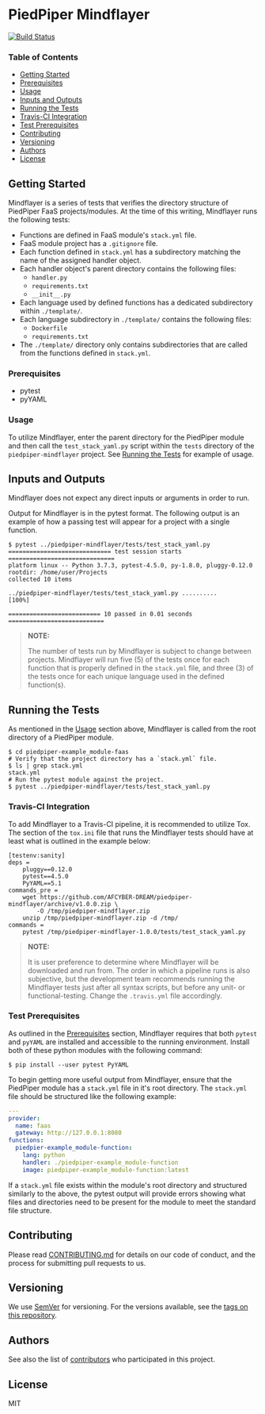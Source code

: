 # PiedPiper Mindflayer
[![Build Status](https://travis-ci.com/AFCYBER-DREAM/piedpiper-mindflayer.svg?branch=master)](https://travis-ci.com/AFCYBER-DREAM/piedpiper-mindflayer)

### Table of Contents

* [Getting Started](#getting-started)
* [Prerequisites](#prerequisites)
* [Usage](#usage)
* [Inputs and Outputs](#inputs-and-outputs)
* [Running the Tests](#running-the-tests)
* [Travis-CI Integration](#travis-ci-integration)
* [Test Prerequisites](#test-prerequisites)
* [Contributing](#contributing)
* [Versioning](#versioning)
* [Authors](#authors)
* [License](#license)

## Getting Started

Mindflayer is a series of tests that verifies the directory structure of
PiedPiper FaaS projects/modules.  At the time of this writing, Mindflayer runs
the following tests:

* Functions are defined in FaaS module's `stack.yml` file.
* FaaS module project has a `.gitignore` file.
* Each function defined in `stack.yml` has a subdirectory matching the name of
  the assigned handler object.
* Each handler object's parent directory contains the following files:
  * `handler.py`
  * `requirements.txt`
  * `__init__.py`
* Each language used by defined functions has a dedicated subdirectory within
  `./template/`.
* Each language subdirectory in `./template/` contains the following files:
  * `Dockerfile`
  * `requirements.txt`
* The `./template/` directory only contains subdirectories that are called from
  the functions defined in `stack.yml`.

### Prerequisites

* pytest
* pyYAML

### Usage

To utilize Mindflayer, enter the parent directory for the PiedPiper module and
then call the `test_stack_yaml.py` script within the `tests` directory of the
`piedpiper-mindflayer` project.  See [Running the Tests](#running-the-tests) for
example of usage.

## Inputs and Outputs

Mindflayer does not expect any direct inputs or arguments in order to run.

Output for Mindflayer is in the pytest format.  The following output is an
example of how a passing test will appear for a project with a single function.

```shell
$ pytest ../piedpiper-mindflayer/tests/test_stack_yaml.py
============================= test session starts ==============================
platform linux -- Python 3.7.3, pytest-4.5.0, py-1.8.0, pluggy-0.12.0
rootdir: /home/user/Projects
collected 10 items

../piedpiper-mindflayer/tests/test_stack_yaml.py ..........              [100%]

========================== 10 passed in 0.01 seconds ===========================
```

> **NOTE:**
>
> The number of tests run by Mindflayer is subject to change between projects.
> Mindflayer will run five (5) of the tests once for each function that is
> properly defined in the `stack.yml` file, and three (3) of the tests once for
> each unique language used in the defined function(s).

## Running the Tests

As mentioned in the [Usage](#usage) section above, Mindflayer is called from the
root directory of a PiedPiper module.

```shell
$ cd piedpiper-example_module-faas
# Verify that the project directory has a `stack.yml` file.
$ ls | grep stack.yml
stack.yml
# Run the pytest module against the project.
$ pytest ../piedpiper-mindflayer/tests/test_stack_yaml.py
```

### Travis-CI Integration

To add Mindflayer to a Travis-CI pipeline, it is recommended to utilize Tox.
The section of the `tox.ini` file that runs the Mindflayer tests should have at
least what is outlined in the example below:

```data
[testenv:sanity]
deps =
    pluggy==0.12.0
    pytest==4.5.0
    PyYAML==5.1
commands_pre =
    wget https://github.com/AFCYBER-DREAM/piedpiper-mindflayer/archive/v1.0.0.zip \
        -O /tmp/piedpiper-mindflayer.zip
    unzip /tmp/piedpiper-mindflayer.zip -d /tmp/
commands =
    pytest /tmp/piedpiper-mindflayer-1.0.0/tests/test_stack_yaml.py
```

> **NOTE:**
>
> It is user preference to determine where Mindflayer will be downloaded and run
> from.  The order in which a pipeline runs is also subjective, but the
> development team recommends running the Mindflayer tests just after all syntax
> scripts, but before any unit- or functional-testing.  Change the `.travis.yml`
> file accordingly.

### Test Prerequisites

As outlined in the [Prerequisites](#prerequisites) section, Mindflayer requires
that both `pytest` and `pyYAML` are installed and accessible to the running
environment.  Install both of these python modules with the following command:

```shell
$ pip install --user pytest PyYAML
```

To begin getting more useful output from Mindflayer, ensure that the PiedPiper
module has a `stack.yml` file in it's root directory.  The `stack.yml` file
should be structured like the following example:

```yaml
---
provider:
  name: faas
  gateway: http://127.0.0.1:8080
functions:
  piedpier-example_module-function:
    lang: python
    handler: ./piedpiper-example_module-function
    image: piedpiper-example_module-function:latest
```

If a `stack.yml` file exists within the module's root directory and structured
similarly to the above, the pytest output will provide errors showing what
files and directories need to be present for the module to meet the standard
file structure.

## Contributing

Please read [CONTRIBUTING.md](https://github.com/AFCYBER-DREAM/piedpiper-picli)
for details on our code of conduct, and the process for submitting pull requests
to us.

## Versioning

We use [SemVer](http://semver.org/) for versioning. For the versions available,
see the
[tags on this repository](https://github.com/piedpiper-mindflayer/tags).

## Authors

See also the list of
[contributors](https://github.com/AFCYBER-DREAM/piedpiper-mindflayer/contributors)
 who participated in this project.

## License

MIT
